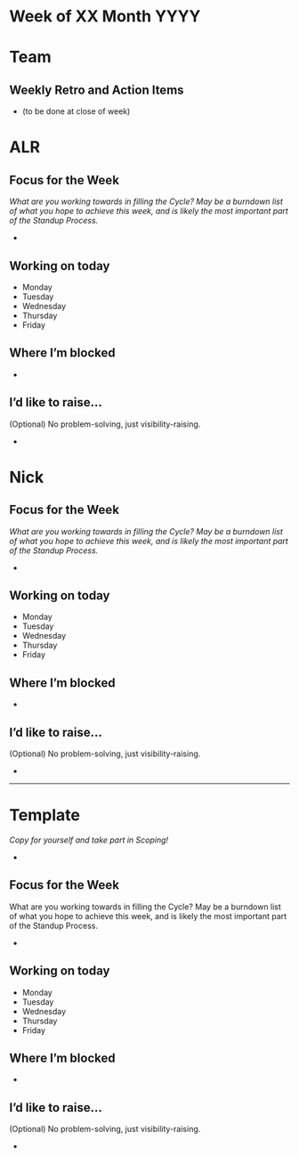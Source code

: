 # Week of XX Month YYYY

# Team

## Weekly Retro and Action Items

- (to be done at close of week)

# ALR

## Focus for the Week

*What are you working towards in filling the Cycle? May be a burndown list of what you hope to achieve this week, and is likely the most important part of the Standup Process.*

-

## Working on today

- Monday
- Tuesday
- Wednesday
- Thursday
- Friday

## Where I’m blocked

-

## I’d like to raise…

(Optional) No problem-solving, just visibility-raising.

-

# Nick

## Focus for the Week

*What are you working towards in filling the Cycle? May be a burndown list of what you hope to achieve this week, and is likely the most important part of the Standup Process.*

-

## Working on today

- Monday
- Tuesday
- Wednesday
- Thursday
- Friday

## Where I’m blocked

-

## I’d like to raise…

(Optional) No problem-solving, just visibility-raising.

-

---

# Template

*Copy for yourself and take part in Scoping!*

-

## Focus for the Week

What are you working towards in filling the Cycle? May be a burndown list of what you hope to achieve this week, and is likely the most important part of the Standup Process.

-

## Working on today

- Monday
- Tuesday
- Wednesday
- Thursday
- Friday

## Where I’m blocked

-

## I’d like to raise…

(Optional) No problem-solving, just visibility-raising.

-
